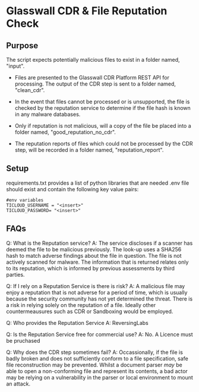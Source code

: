 # Glasswall CDR & File Reputation Check

## Purpose

The script expects potentially malicious files to exist in a folder named, "input".

- Files are presented to the Glasswall CDR Platform REST API for processing. The output of the CDR step is sent to a folder named, "clean_cdr".

- In the event that files cannot be processed or is unsupported, the file is checked by the reputation service to determine if the file hash is known in any malware databases.

- Only if reputation is not malicious, will a copy of the file be placed into a folder named, "good_reputation_no_cdr".

- The reputation reports of files which could not be processed by the CDR step, will be recorded in a folder named, "reputation_report".

## Setup

requirements.txt provides a list of python libraries that are needed
.env file should exist and contain the following key value pairs:

```
#env variables
TICLOUD_USERNAME = "<insert>"
TICLOUD_PASSWORD= "<insert>"
```

## FAQs

Q: What is the Reputation service?
A: The service discloses if a scanner has deemed the file to be malicious previously. The look-up uses a SHA256 hash to match adverse findings about the file in question. The file is not actively scanned for malware. The information that is returned relates only to its reputation, which is informed by previous assessments by third parties. 

Q: If I rely on a Reputation Service is there is risk?
A: A malicious file may enjoy a reputation that is not adverse for a period of time, which is usually because the security community has not yet determined the threat. There is a risk in relying solely on the reputation of a file. Ideally other countermeausures such as CDR or Sandboxing would be employed.

Q: Who provides the Reputation Service
A: ReversingLabs

Q: Is the Reputation Service free for commercial use?
A: No. A Licence must be pruchased

Q: Why does the CDR step sometimes fail?
A: Occassionally, if the file is badly broken and does not sufficiently conform to a file specification, safe file reconstruction may be prevented. Whilst a document parser *may* be able to open a non-conforming file and represent its contents, a bad actor may be relying on a vulnerability in the parser or local environment to mount an attack. 
